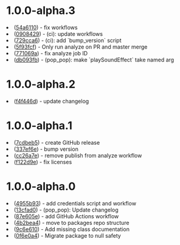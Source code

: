 # 1.0.0-alpha.3 

<li> (<a href="https://github.com/jamieastley/pop_pop/commits/54a6110dc18584be535555feb9bfbe8f417d3487">54a6110</a>) - fix workflows</li> 
<li> (<a href="https://github.com/jamieastley/pop_pop/commits/09084292a942bcff8ffe9a9b5ffeb016b873231b">0908429</a>) - (ci): update workflows</li> 
<li> (<a href="https://github.com/jamieastley/pop_pop/commits/729cca6ddba05ad7257346593d8098666ff42382">729cca6</a>) - (ci): add `bump_version` script</li> 
<li> (<a href="https://github.com/jamieastley/pop_pop/commits/5f93fcfcb849d859d1bd286001cbd073f67abfec">5f93fcf</a>) - Only run analyze on PR and master merge</li> 
<li> (<a href="https://github.com/jamieastley/pop_pop/commits/771069a2df950a8336329b4bc4d6dc471de0e726">771069a</a>) - fix analyze job ID</li> 
<li> (<a href="https://github.com/jamieastley/pop_pop/commits/db093fbc9a0c0ce6e21a5c42d911c9d80587871c">db093fb</a>) - (pop_pop): make `playSoundEffect` take named arg</li> 

# 1.0.0-alpha.2

<li> (<a href="https://github.com/jamieastley/pop_pop/commits/f4f446dee4ed673839eb11a096b866924478717e">f4f446d</a>) - update changelog</li> 

# 1.0.0-alpha.1

<li> (<a href="https://github.com/jamieastley/pop_pop/commits/7cdbeb5d8293c35f07101daf439bd737dfe66f3c">7cdbeb5</a>) - create GitHub release</li> 
<li> (<a href="https://github.com/jamieastley/pop_pop/commits/337ef6e850755604fe3ae09a8ad8479a7490c1b5">337ef6e</a>) - bump version</li> 
<li> (<a href="https://github.com/jamieastley/pop_pop/commits/cc26a7ecdf504fcecbc3770b8d1cb1ca147b66ff">cc26a7e</a>) - remove publish from analyze workflow</li> 
<li> (<a href="https://github.com/jamieastley/pop_pop/commits/f122d9efcedf23adf3a054f04a38a9eea79bd988">f122d9e</a>) - fix licenses</li> 

# 1.0.0-alpha.0

<li> (<a href="https://github.com/jamieastley/pop_pop/commits/4955b93cc1c5de877469257d026767b5ec84929c">4955b93</a>) - add credentials script and workflow</li> 
<li> (<a href="https://github.com/jamieastley/pop_pop/commits/13cfad0ed302879251a508621fe467069f4698b1">13cfad0</a>) - (pop_pop): Update changelog</li> 
<li> (<a href="https://github.com/jamieastley/pop_pop/commits/87e605eee78952c0d5b753a82eee8f09db54eef8">87e605e</a>) - add GitHub Actions workflow</li> 
<li> (<a href="https://github.com/jamieastley/pop_pop/commits/4b2bea46b9a607aaf9ff0ad036717f8c491eecfb">4b2bea4</a>) - move to packages repo structure</li> 
<li> (<a href="https://github.com/jamieastley/pop_pop/commits/9c6e610aa33e429fc337f40346f30a1e27e24532">9c6e610</a>) - Add missing class documentation</li> 
<li> (<a href="https://github.com/jamieastley/pop_pop/commits/0f6e0a4318ba6739068a242b679773b34fe9cdd2">0f6e0a4</a>) - Migrate package to null safety</li> 
